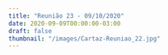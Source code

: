 ```yaml
---
title: "Reunião 23 - 09/10/2020"
date: 2020-09-09T00:00:00-03:00
draft: false
thumbnail: "/images/Cartaz-Reuniao_22.jpg"
---
```

